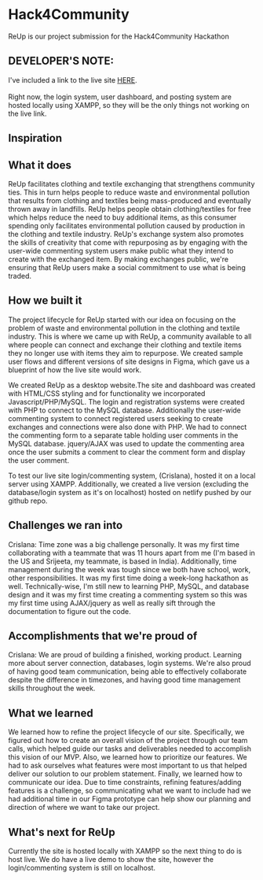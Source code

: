 # Hack4Community
ReUp is our project submission for the Hack4Community Hackathon

## DEVELOPER'S NOTE:
I've included a link to the live site [HERE](https://jolly-mccarthy-192d5e.netlify.app/).<br><br> Right now, the login system, user dashboard, and posting system are hosted locally using XAMPP, so they will be the only things not working on the live link.
## Inspiration

## What it does
ReUp facilitates clothing and textile exchanging that strengthens community ties. This in turn helps people to reduce waste and environmental pollution that results from clothing and textiles being mass-produced and eventually thrown away in landfills. ReUp helps people obtain clothing/textiles for free which helps reduce the need to buy additional items, as this consumer spending only facilitates environmental pollution caused by production in the clothing and textile industry. ReUp's exchange system also promotes the skills of creativity that come with repurposing as by engaging with the user-wide commenting system users make public what they intend to create with the exchanged item. By making exchanges public, we're ensuring that ReUp users make a social commitment to use what is being traded. 

## How we built it
The project lifecycle for ReUp started with our idea on focusing on the problem of waste and environmental pollution in the clothing and textile industry. This is where we came up with ReUp, a community available to all where people can connect and exchange their clothing and textile items they no longer use with items they aim to repurpose. We created sample user flows and different versions of site designs in Figma, which gave us a blueprint of how the live site would work. 

We created ReUp as a desktop website.The site and dashboard was created with HTML/CSS styling and for functionality we incorporated Javascript/PHP/MySQL. The login and registration systems were created with PHP to connect to the MySQL database. Additionally the user-wide commenting system to connect  registered users seeking to create exchanges and connections were also done with PHP. We had to connect the commenting form to a separate table holding user comments in the MySQL database. jquery/AJAX was used to update the commenting area once the user submits a comment to clear the comment form and display the user comment. 

To test our live site login/commenting system, (Crislana), hosted it on a local server using XAMPP. Additionally, we created a live version (excluding the database/login system as it's on localhost) hosted on netlify pushed by our github repo.

## Challenges we ran into
Crislana: Time zone was a big challenge personally. It was my first time collaborating with a teammate that was 11 hours apart from me (I'm based in the US and Srijeeta, my teammate, is based in India). Additionally, time management during the week was tough since we both have school, work, other responsibilities. It was my first time doing a week-long hackathon as well. Technically-wise, I'm still new to learning PHP, MySQL, and database design and it was my first time creating a commenting system so this was my first time using AJAX/jquery as well as really sift through the documentation to figure out the code.


## Accomplishments that we're proud of
Crislana: We are proud of building a finished, working product. Learning more about server connection, databases, login systems. We're also proud of having good team communication, being able to effectively collaborate despite the difference in timezones, and having good time management skills throughout the week.

## What we learned
We learned how to refine the project lifecycle of our site. Specifically, we figured out how to create an overall vision of the project through our team calls, which helped guide our tasks and deliverables needed to accomplish this vision of our MVP. Also, we learned how to prioritize our features. We had to ask ourselves what features were most important to us that helped deliver our solution to our problem statement. Finally, we learned how to communicate our idea. Due to time constraints, refining features/adding features is a challenge, so communicating what we want to include had we had additional time in our Figma prototype can help show our planning and direction of where we want to take our project.

## What's next for ReUp
Currently the site is hosted locally with XAMPP so the next thing to do is host live. We do have a live demo to show the site, however the login/commenting system is still on localhost. 
